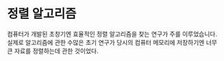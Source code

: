 # 정렬 알고리즘

컴퓨터가 개발된 초창기엔 효율적인 정렬 알고리즘을 찾는 연구가 주를 이루었습니다. 실제로 알고리즘에 관한 수많은 초기 연구가 당시의 컴퓨터 메모리에 저장하기엔 너무 큰 자료를 정렬하는데 관한 것이었다. 
<!--stackedit_data:
eyJoaXN0b3J5IjpbMjY4NDM0NzY4LC00MDQ5OTExMl19
-->